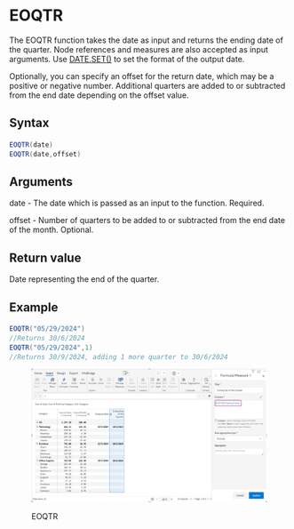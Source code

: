 # EOQTR

The EOQTR function takes the date as input and returns the ending date of the quarter. Node references and measures are also accepted as input arguments. Use [DATE.SET()](https://docs.inforiver.com/\~/changes/mS6jwvARNLHpKqBa4cT9/formula-syntax/date-functions/date.set) to set the format of the output date.

Optionally, you can specify an offset for the return date, which may be a positive or negative number. Additional quarters are added to or subtracted from the end date depending on the offset value.

## Syntax <a href="#syntax" id="syntax"></a>

```java
EOQTR(date)
EOQTR(date,offset)
```

## Arguments <a href="#arguments" id="arguments"></a>

date - The date which is passed as an input to the function. Required.

offset - Number of quarters to be added to or subtracted from the end date of the month. Optional.

## Return value <a href="#return-value" id="return-value"></a>

Date representing the end of the quarter.

## Example <a href="#example" id="example"></a>

```java
EOQTR("05/29/2024")
//Returns 30/6/2024
EOQTR("05/29/2024",1)
//Returns 30/9/2024, adding 1 more quarter to 30/6/2024
```

<figure><img src="../../.gitbook/assets/image (729).png" alt=""><figcaption><p>EOQTR</p></figcaption></figure>

